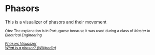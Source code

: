 # Phasors

<p>This is a visualizer of phasors and their movement<p>
<small>Obs: The explanation is in Portuguese because it was used during a class of <em> Master in Electrical Engineering <em>

<a href="https://renanmbs.github.io/fasores/">Phasors Visualizer</a><br>
<a href="https://en.wikipedia.org/wiki/Phasor">What is a phasor? (Wikipedia)</a>
